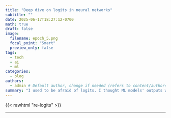 ```yaml
---
title: "Deep dive on logits in neural networks"
subtitle: ""
date: 2025-06-17T18:27:12-0700
math: true
draft: false 
image:
  filename: epoch_5.png
  focal_point: "Smart"
  preview_only: false
tags:
  - tech
  - ai
  - ml
categories:
  - blog
authors:
  - admin # Default author, change if needed (refers to content/authors/admin/_index.md)
summary: "I used to be afraid of logits. I thought ML models' outputs were labels or numbers - so what's the deal?"
---
```


{{< rawhtml "re-logits" >}}

---

